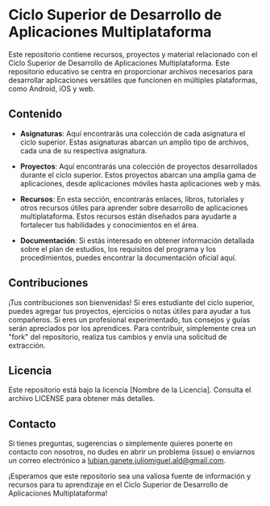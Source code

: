 # Ciclo Superior de Desarrollo de Aplicaciones Multiplataforma

Este repositorio contiene recursos, proyectos y material relacionado con el Ciclo Superior de Desarrollo de Aplicaciones Multiplataforma. Este repositorio educativo se centra en proporcionar archivos necesarios para desarrollar aplicaciones versátiles que funcionen en múltiples plataformas, como Android, iOS y web.

## Contenido

- **Asignaturas**: Aquí encontrarás una colección de cada asignatura el ciclo superior. Estas asignaturas abarcan un amplio tipo de archivos, cada una de su respectiva asignatura.

- **Proyectos**: Aquí encontrarás una colección de proyectos desarrollados durante el ciclo superior. Estos proyectos abarcan una amplia gama de aplicaciones, desde aplicaciones móviles hasta aplicaciones web y más.

- **Recursos**: En esta sección, encontrarás enlaces, libros, tutoriales y otros recursos útiles para aprender sobre desarrollo de aplicaciones multiplataforma. Estos recursos están diseñados para ayudarte a fortalecer tus habilidades y conocimientos en el área.

- **Documentación**: Si estás interesado en obtener información detallada sobre el plan de estudios, los requisitos del programa y los procedimientos, puedes encontrar la documentación oficial aquí.

## Contribuciones

¡Tus contribuciones son bienvenidas! Si eres estudiante del ciclo superior, puedes agregar tus proyectos, ejercicios o notas útiles para ayudar a tus compañeros. Si eres un profesional experimentado, tus consejos y guías serán apreciados por los aprendices. Para contribuir, simplemente crea un "fork" del repositorio, realiza tus cambios y envía una solicitud de extracción.

## Licencia

Este repositorio está bajo la licencia [Nombre de la Licencia]. Consulta el archivo LICENSE para obtener más detalles.

## Contacto

Si tienes preguntas, sugerencias o simplemente quieres ponerte en contacto con nosotros, no dudes en abrir un problema (issue) o enviarnos un correo electrónico a lubian.ganete.juliomiguel.ald@gmail.com.

¡Esperamos que este repositorio sea una valiosa fuente de información y recursos para tu aprendizaje en el Ciclo Superior de Desarrollo de Aplicaciones Multiplataforma!
